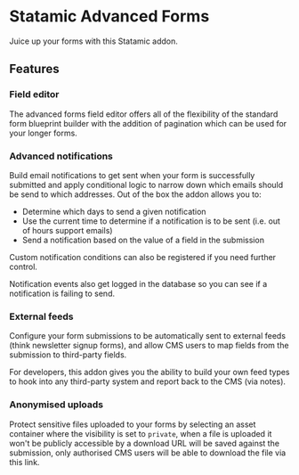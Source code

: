 # Statamic Advanced Forms
Juice up your forms with this Statamic addon.

## Features

### Field editor
The advanced forms field editor offers all of the flexibility of the standard form blueprint builder with the addition of pagination which can be used for your longer forms.

### Advanced notifications
Build email notifications to get sent when your form is successfully submitted and apply conditional logic to narrow down which emails should be send to which addresses. Out of the box the addon allows you to:
- Determine which days to send a given notification
- Use the current time to determine if a notification is to be sent (i.e. out of hours support emails)
- Send a notification based on the value of a field in the submission

Custom notification conditions can also be registered if you need further control.

Notification events also get logged in the database so you can see if a notification is failing to send.

### External feeds
Configure your form submissions to be automatically sent to external feeds (think newsletter signup forms), and allow CMS users to map fields from the submission to third-party fields.

For developers, this addon gives you the ability to build your own feed types to hook into any third-party system and report back to the CMS (via notes).

### Anonymised uploads
Protect sensitive files uploaded to your forms by selecting an asset container where the visibility is set to `private`, when a file is uploaded it won't be publicly accessible by a download URL will be saved against the submission, only authorised CMS users will be able to download the file via this link.